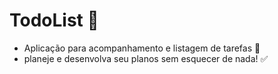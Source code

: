 # TodoList 📃
- Aplicação para acompanhamento e listagem de tarefas 🚀
- planeje e desenvolva seu planos sem esquecer de nada! ✅ 
